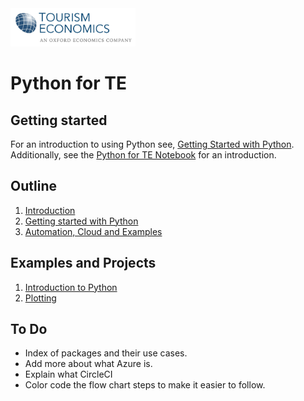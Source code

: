 <img src="/graphics/te-logo-clr.jpg" width="200">

# Python for TE

## Getting started

For an introduction to using Python see, [Getting Started with Python](https://docs.python.org/3/tutorial/index.html). Additionally, see the [Python for TE Notebook](/Python%20for%20TE.ipynb) for an introduction.

## Outline

1. [Introduction](/1.%20Introduction.pdf)
2. [Getting started with Python](/2.%20Getting%20started%20with%20Python.pdf)
3. [Automation, Cloud and Examples](/3.%20Automation%2C%20Cloud%20and%20Examples.pdf)

## Examples and Projects

1. [Introduction to Python](/Python%20for%20TE%.ipynb)
2. [Plotting](/examples/plotting.ipynb)

## To Do
- Index of packages and their use cases. 
- Add more about what Azure is.
- Explain what CircleCI
- Color code the flow chart steps to make it easier to follow.

